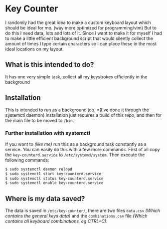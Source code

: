 # Key Counter

I randomly had the great idea to make a custom keyboard layout which should be ideal for me. (way more optimized for programming/vim)
But to do this I need data, lots and lots of it. Since I want to make it for myself I had to make a little efficient background script that would silently collect the amount of times I type certain characters so I can place these in the most ideal locations on my layout.

## What is this intended to do?

It has one very simple task, collect all my keystrokes efficiently in the background

## Installation

This is intended to run as a background job. *(I've done it through the systemctl daemon)
Installation just requires a build of this repo, and then for the main file to be moved to `/bin`.

### Further installation with systemctl

If you want to *(like me)* run this as a background task constantly as a service. You can easily do this with a few more commands.
First of all copy the `key-counterd.service` to `/etc/systemd/system`. Then execute the following commands:
```bash
$ sudo systemctl daemon reload
$ sudo systemctl start key-counterd.service
$ sudo systemctl status key-counterd.service
$ sudo systemctl enable key-counterd.service
```

## Where is my data saved?

The data is saved in `/etc/key-counter/`, there are two files `data.csv` *(Which contains the general keys data)* and the `combinations.csv` file *(Which contains all keyboard combinations, eg CTRL+C)*.
